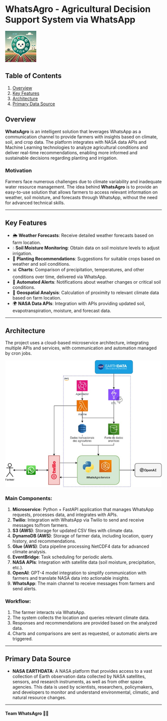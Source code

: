# **WhatsAgro - Agricultural Decision Support System via WhatsApp**

<img src="./src/docs/logo-kipp.png" alt="WhatsAgro" width="100"/>

## **Table of Contents**

1. [Overview](#overview)
2. [Key Features](#key-features)
3. [Architecture](#architecture)
4. [Primary Data Source](#primary-data-source)

## **Overview**

**WhatsAgro** is an intelligent solution that leverages WhatsApp as a communication channel to provide farmers with insights based on climate, soil, and crop data. The platform integrates with NASA data APIs and Machine Learning technologies to analyze agricultural conditions and deliver real-time recommendations, enabling more informed and sustainable decisions regarding planting and irrigation.

### **Motivation**

Farmers face numerous challenges due to climate variability and inadequate water resource management. The idea behind **WhatsAgro** is to provide an easy-to-use solution that allows farmers to access relevant information on weather, soil moisture, and forecasts through WhatsApp, without the need for advanced technical skills.

---

## **Key Features**

- 🌦️ **Weather Forecasts**: Receive detailed weather forecasts based on farm location.
- 💧 **Soil Moisture Monitoring**: Obtain data on soil moisture levels to adjust irrigation.
- 🌱 **Planting Recommendations**: Suggestions for suitable crops based on weather and soil conditions.
- 📊 **Charts**: Comparison of precipitation, temperatures, and other conditions over time, delivered via WhatsApp.
- 🔔 **Automated Alerts**: Notifications about weather changes or critical soil conditions.
- 📍 **Geospatial Analysis**: Calculation of proximity to relevant climate data based on farm location.
- 🌍 **NASA Data APIs**: Integration with APIs providing updated soil, evapotranspiration, moisture, and forecast data.

---

## **Architecture**

The project uses a cloud-based microservice architecture, integrating multiple APIs and services, with communication and automation managed by cron jobs.

<img src="./src/docs/architecture.jpg" alt="architecture"/>

### **Main Components**:

1. **Microservice**: Python + FastAPI application that manages WhatsApp requests, processes data, and integrates with APIs.
2. **Twilio**: Integration with WhatsApp via Twilio to send and receive messages to/from farmers.
3. **S3 (AWS)**: Storage for updated CSV files with climate data.
4. **DynamoDB (AWS)**: Storage of farmer data, including location, query history, and recommendations.
5. **Glue (AWS)**: Data pipeline processing NetCDF4 data for advanced climate analysis.
6. **EventBridge**: Task scheduling for periodic alerts.
7. **NASA APIs**: Integration with satellite data (soil moisture, precipitation, etc.).
8. **OpenAI**: GPT-4 model integration to simplify communication with farmers and translate NASA data into actionable insights.
9. **WhatsApp**: The main channel to receive messages from farmers and send alerts.

### **Workflow**:

1. The farmer interacts via WhatsApp.
2. The system collects the location and queries relevant climate data.
3. Responses and recommendations are provided based on the analyzed data.
4. Charts and comparisons are sent as requested, or automatic alerts are triggered.

---

## **Primary Data Source**

- **NASA EARTHDATA**: A NASA platform that provides access to a vast collection of Earth observation data collected by NASA satellites, sensors, and research instruments, as well as from other space agencies. This data is used by scientists, researchers, policymakers, and developers to monitor and understand environmental, climatic, and natural resource changes.

---

#### Team WhatsAgro 🌾🚜
